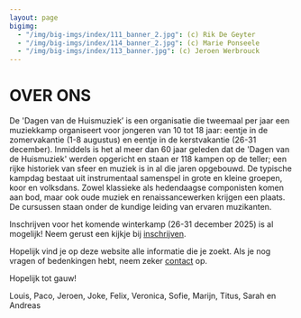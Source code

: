 ```yaml
---
layout: page
bigimg:
  - "/img/big-imgs/index/111_banner_2.jpg": (c) Rik De Geyter
  - "/img/big-imgs/index/114_banner_2.jpg": (c) Marie Ponseele
  - "/img/big-imgs/index/113_banner.jpg": (c) Jeroen Werbrouck
---
```


# OVER ONS

De 'Dagen van de Huismuziek’ is een organisatie die tweemaal per jaar een muziekkamp organiseert voor jongeren van 10 tot 18 jaar: eentje in de zomervakantie (1-8 augustus) en eentje in de kerstvakantie (26-31 december). Inmiddels is het al meer dan 60 jaar geleden dat de 'Dagen van de Huismuziek' werden opgericht en staan er 118 kampen op de teller; een rijke historiek van sfeer en muziek is in al die jaren opgebouwd. De typische kampdag bestaat uit instrumentaal samenspel in grote en kleine groepen, koor en volksdans. Zowel klassieke als hedendaagse componisten komen aan bod, maar ook oude muziek en renaissancewerken krijgen een plaats. De cursussen staan onder de kundige leiding van ervaren muzikanten.

Inschrijven voor het komende winterkamp (26-31 december 2025) is al mogelijk! Neem gerust een kijkje bij <a href="/contact/" > inschrijven</a>.

Hopelijk vind je op deze website alle informatie die je zoekt. Als je nog vragen of bedenkingen hebt, neem zeker <a href="/contact/" > contact</a> op. 

Hopelijk tot gauw!

Louis, Paco, Jeroen, Joke, Felix, Veronica, Sofie, Marijn, Titus, Sarah en Andreas

